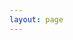 ```yaml
---
layout: page
---
```


<script setup>
import {
  VPTeamPage,
  VPTeamPageTitle,
  VPTeamMembers,
  VPTeamPageSection
} from 'vitepress/theme'

const members = [
  {
    avatar: '../public/me.jpg',
    name: 'Yinsheng Fu',
    title: 'Creator. FE developer, in Chengdu.',
    links: [
      { icon: 'github', link: 'https://github.com/Fridolph' },
      { link: 'https://blog.fridolph.top', icon: {
        svg: `<svg t="1706777280493" class="icon" viewBox="0 0 1024 1024" version="1.1" xmlns="http://www.w3.org/2000/svg" p-id="26849" width="200" height="200"><path d="M512 0C229.376 0 0 229.376 0 512s229.376 512 512 512 512-229.376 512-512S794.624 0 512 0z m-6.656 226.816c80.896 0 147.456 66.56 148.48 149.504 0 81.92-66.56 149.504-148.48 149.504s-148.48-66.56-148.48-149.504c0-81.92 66.56-149.504 148.48-149.504zM796.672 742.4c0 54.784-86.528 54.784-186.368 54.784H414.208c-104.448 0-186.368 0-186.368-55.808v-10.752c0-104.448 84.48-188.928 186.368-188.928h197.12c102.4 0 186.368 84.48 185.344 189.952v10.752z" fill="#707070" p-id="26850"></path></svg>`
      },  }
    ],
    
  },
]
const partners = [
  // {
  //   avatar: 'https://www.github.com/yyx990803.png',
  //   name: 'Evan You',
  //   title: 'Creator',
  //   links: [
  //     { icon: 'github', link: 'https://github.com/yyx990803' },
  //     { icon: 'github', link: 'https://github.com/yyx990803' },
  //   ]
  // }
]
</script>

<VPTeamPage>
  <VPTeamPageTitle>
    <template #title>贡献成员</template>
    <template #lead>辛苦了，今晚加鸡腿</template>
  </VPTeamPageTitle>
  <VPTeamMembers size="medium" :members="members" />

  <VPTeamPageSection>
    <template #title>感谢赞助商</template>
    <template #lead>等待加盟</template>
    <VPTeamMembers size="medium" :members="partners" />
  </VPTeamPageSection>
</VPTeamPage>
